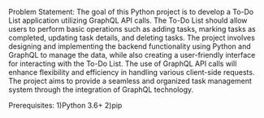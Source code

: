 Problem Statement:
The goal of this Python project is to develop a To-Do List application utilizing GraphQL API calls. The To-Do List should allow users to perform basic operations such as adding tasks, marking tasks as completed, updating task details, and deleting tasks. The project involves designing and implementing the backend functionality using Python and GraphQL to manage the data, while also creating a user-friendly interface for interacting with the To-Do List. The use of GraphQL API calls will enhance flexibility and efficiency in handling various client-side requests. The project aims to provide a seamless and organized task management system through the integration of GraphQL technology.

Prerequisites:
1)Python 3.6+
2)pip
